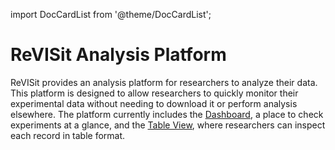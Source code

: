 <!-- 

*** All markdown processed by Docusaurus is processed as MDX. That means that instead of using HTML inline syntax, you must use JSX inline syntax (so something like <span style="background-color:red">Hello World!</span> would instead need to be written as <span style={{backgroundColor:'red'}}>Hello World!</span>) ***

This index file will be used as the main landing page when clicking on this particular section in the side bar. From here, users can access child pages. These child pages will be children to this index.md file -- they will automatically be parsed as being subsections. Use this file as an introduction. 

To add pages to this section and have them appear in the sidebar, navigate to the `sidebars.ts` file. You should see this: 

`const sidebars: SidebarConfig = {
    docs: [
        ...
    ]
}`

Within the docs list, you will see the section corresponding to this section of the documentation:

`
    {
      type: 'category',
      label: 'Analysis Dashboard',
      link: {
        type: 'doc',
        id: 'analysis-dashboard/index'
      },
      items:[
        'analysis-dashboard/downloading-user-data',
      ]
    }  
`

To add more pages, add the corresponding path to the `items` list. The path is relative to the `docs` folder. To change the behavior of this section to have no introduction page (and instead have an automatically rendered page which has the list of subsections to navigate to), you can change 
`link : { type: 'doc', id: 'analysis-dashboard/index' }` to `link: { type: 'generated-index' }`. The `index.md` file will not be automatically viewed in this case and will need to be added to the `items` list if you intend to use it as a page.


Admonitions Syntax:

-- Admonitions is the basic way to have a "tip" or "info" panel appear in docusaurus. This is similar to the "info" and "warning" panels we had in the original site using custom css. Please use these admonitions where needed:

Syntax:

:::info
:::

(You can change 'info' to the following: 'note', 'warning', 'tip', or 'danger')

Navigation Panel:

By default, the sidebar is always enabled. If you have a page where you'd like to add a list of sub-page panels for the user to click on, you can add the following to this file:

```
import DocCardList from '@theme/DocCardList';

<DocCardList />
```

See the `getting-started` section for how this renders. 


 -->
import DocCardList from '@theme/DocCardList';

# ReVISit Analysis Platform


ReVISit provides an analysis platform for researchers to analyze their data. 
This platform is designed to allow researchers to quickly monitor their experimental data without needing to download it or perform analysis elsewhere. 
The platform currently includes the [Dashboard](./study-card), a place to check experiments at a glance, and the [Table View](./table), where researchers can inspect each record in table format.

<DocCardList />